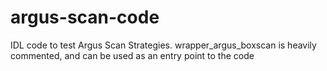# argus-scan-code
IDL code to test Argus Scan Strategies.
wrapper_argus_boxscan is heavily commented, and can be used as an entry point to the code
